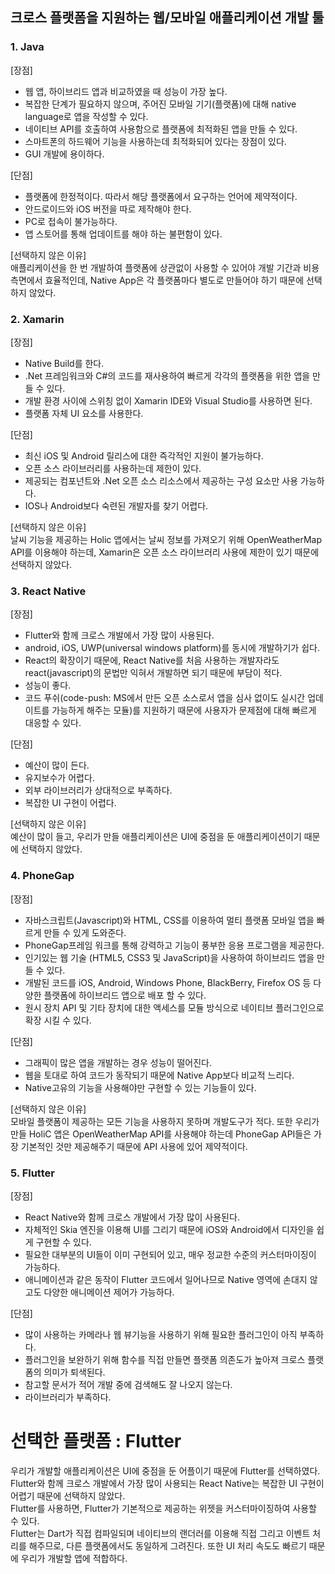 ## 크로스 플랫폼을 지원하는 웹/모바일 애플리케이션 개발 툴

### 1. Java </br>
[장점]
- 웹 앱, 하이브리드 앱과 비교하였을 때 성능이 가장 높다.
- 복잡한 단계가 필요하지 않으며, 주어진 모바일 기기(플랫폼)에 대해 native language로 앱을 작성할 수 있다.
- 네이티브 API를 호출하여 사용함으로 플랫폼에 최적화된 앱을 만들 수 있다.
- 스마트폰의 하드웨어 기능을 사용하는데 최적화되어 있다는 장점이 있다.
- GUI 개발에 용이하다. 

[단점]
- 플랫폼에 한정적이다. 따라서 해당 플랫폼에서 요구하는 언어에 제약적이다.
- 안드로이드와 iOS 버전을 따로 제작해야 한다.
- PC로 접속이 불가능하다.
- 앱 스토어를 통해 업데이트를 해야 하는 불편함이 있다.

[선택하지 않은 이유] </br>
애플리케이션을 한 번 개발하여 플랫폼에 상관없이 사용할 수 있어야 개발 기간과 비용 측면에서 효율적인데, Native App은 각 플랫폼마다 별도로 만들어야 하기 때문에 선택하지 않았다.

### 2.	Xamarin </br>
[장점]
- Native Build를 한다.
- .Net 프레임워크와 C#의 코드를 재사용하여 빠르게 각각의 플랫폼을 위한 앱을 만들 수 있다.
- 개발 환경 사이에 스위칭 없이 Xamarin IDE와 Visual Studio를 사용하면 된다.
- 플랫폼 자체 UI 요소를 사용한다.

[단점] 
- 최신 iOS 및 Android 릴리스에 대한 즉각적인 지원이 불가능하다.
- 오픈 소스 라이브러리를 사용하는데 제한이 있다.
- 제공되는 컴포넌트와 .Net 오픈 소스 리소스에서 제공하는 구성 요소만 사용 가능하다.
- IOS나 Android보다 숙련된 개발자를 찾기 어렵다.

[선택하지 않은 이유] </br>
날씨 기능을 제공하는 Holic 앱에서는 날씨 정보를 가져오기 위해 OpenWeatherMap API를 이용해야 하는데, Xamarin은 오픈 소스 라이브러리 사용에 제한이 있기 때문에 선택하지 않았다.

### 3.	React Native </br>

[장점] 
- Flutter와 함께 크로스 개발에서 가장 많이 사용된다.
- android, iOS, UWP(universal windows platform)를 동시에 개발하기가 쉽다.
- React의 확장이기 때문에, React Native를 처음 사용하는 개발자라도 react(javascript)의 문법만 익혀서 개발하면 되기 때문에 부담이 적다.
- 성능이 좋다.
- 코드 푸쉬(code-push: MS에서 만든 오픈 소스로서 앱을 심사 없이도 실시간 업데이트를 가능하게 해주는 모듈)를 지원하기 때문에 사용자가 문제점에 대해 빠르게 대응할 수 있다. 

[단점]
- 예산이 많이 든다.
- 유지보수가 어렵다.
- 외부 라이브러리가 상대적으로 부족하다.
- 복잡한 UI 구현이 어렵다.

[선택하지 않은 이유] </br>
예산이 많이 들고, 우리가 만들 애플리케이션은 UI에 중점을 둔 애플리케이션이기 때문에 선택하지 않았다.

### 4.	PhoneGap </br>
[장점]
- 자바스크립트(Javascript)와 HTML, CSS를 이용하여 멀티 플랫폼 모바일 앱을 빠르게 만들 수 있게 도와준다.
- PhoneGap프레임 워크를 통해 강력하고 기능이 풍부한 응용 프로그램을 제공한다.
- 인기있는 웹 기술 (HTML5, CSS3 및 JavaScript)을 사용하여 하이브리드 앱을 만들 수 있다.
- 개발된 코드를 iOS, Android, Windows Phone, BlackBerry, Firefox OS 등 다양한 플랫폼에 하이브리드 앱으로  배포 할 수 있다.
- 원시 장치 API 및 기타 장치에 대한 액세스를 모듈 방식으로 네이티브 플러그인으로 확장 시킬 수 있다.

[단점]
- 그래픽이 많은 앱을 개발하는 경우 성능이 떨어진다. 
- 웹을 토대로 하여 코드가 동작되기 때문에 Native App보다 비교적 느리다.
- Native고유의 기능을 사용해야만 구현할 수 있는 기능들이 있다.

[선택하지 않은 이유] </br>
모바일 플랫폼이 제공하는 모든 기능을 사용하지 못하며 개발도구가 적다. 또한 우리가 만들 HoliC 앱은 OpenWeatherMap API를 사용해야 하는데 PhoneGap API들은 가장 기본적인 것만 제공해주기 때문에 API 사용에 있어 제약적이다.

### 5.	Flutter </br>
[장점]
- React Native와 함께 크로스 개발에서 가장 많이 사용된다.
- 자체적인 Skia 엔진을 이용해 UI를 그리기 때문에 iOS와 Android에서 디자인을 쉽게 구현할 수 있다.
- 필요한 대부분의 UI들이 이미 구현되어 있고, 매우 정교한 수준의 커스터마이징이 가능하다.
- 애니메이션과 같은 동작이 Flutter 코드에서 일어나므로 Native 영역에 손대지 않고도 다양한 애니메이션 제어가 가능하다.

[단점]
- 많이 사용하는 카메라나 웹 뷰기능을 사용하기 위해 필요한 플러그인이 아직 부족하다. 
- 플러그인을 보완하기 위해 함수를 직접 만들면 플랫폼 의존도가 높아져 크로스 플랫폼의 의미가 퇴색된다.
- 참고할 문서가 적어 개발 중에 검색해도 잘 나오지 않는다.
- 라이브러리가 부족하다.


# 선택한 플랫폼 : Flutter

우리가 개발할 애플리케이션은 UI에 중점을 둔 어플이기 때문에 Flutter를 선택하였다. </br>
Flutter와 함께  크로스 개발에서 가장 많이 사용되는 React Native는 복잡한 UI 구현이 어렵기 때문에 선택하지 않았다. </br>
Flutter를 사용하면, Flutter가 기본적으로 제공하는 위젯을 커스터마이징하여 사용할 수 있다. </br>
Flutter는 Dart가 직접 컴파일되며 네이티브의 랜더러를 이용해 직접 그리고 이벤트 처리를 해주므로,
다른 플랫폼에서도 동일하게 그려진다. 또한 UI 처리 속도도 빠르기 때문에 우리가 개발할 앱에 적합하다.
